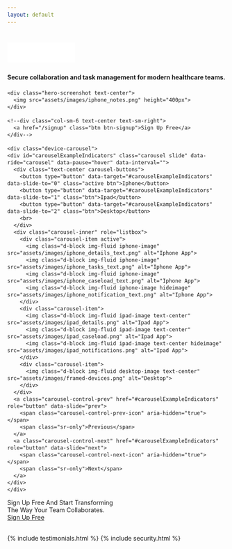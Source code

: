 ```yaml
---
layout: default
---
```


<div class="section top-section home">
  <div class="container">
    <h1 class="text-center heading">
      <img src="/assets/images/infinity.png" height="45">
    </h1>
    <h4 class="subheading">
      Secure collaboration and task management for modern healthcare teams.
    </h4>

    <div class="hero-screenshot text-center">
      <img src="assets/images/iphone_notes.png" height="400px">
    </div>

    <!--div class="col-sm-6 text-center text-sm-right">
      <a href="/signup" class="btn btn-signup">Sign Up Free</a>
    </div-->

    <div class="device-carousel">
    <div id="carouselExampleIndicators" class="carousel slide" data-ride="carousel" data-pause="hover" data-interval="">
      <div class="text-center carousel-buttons">
        <button type="button" data-target="#carouselExampleIndicators" data-slide-to="0" class="active btn">Iphone</button>
        <button type="button" data-target="#carouselExampleIndicators" data-slide-to="1" class="btn">Ipad</button>
        <button type="button" data-target="#carouselExampleIndicators" data-slide-to="2" class="btn">Desktop</button>
        <br>
      </div>
      <div class="carousel-inner" role="listbox">
        <div class="carousel-item active">
          <img class="d-block img-fluid iphone-image" src="assets/images/iphone_details_text.png" alt="Iphone App">
          <img class="d-block img-fluid iphone-image" src="assets/images/iphone_tasks_text.png" alt="Iphone App">
          <img class="d-block img-fluid iphone-image" src="assets/images/iphone_caseload_text.png" alt="Iphone App">
          <img class="d-block img-fluid iphone-image hideimage" src="assets/images/iphone_notification_text.png" alt="Iphone App">
        </div>
        <div class="carousel-item">
          <img class="d-block img-fluid ipad-image text-center" src="assets/images/ipad_details.png" alt="Ipad App">
          <img class="d-block img-fluid ipad-image text-center" src="assets/images/ipad_caseload.png" alt="Ipad App">
          <img class="d-block img-fluid ipad-image text-center hideimage" src="assets/images/ipad_notifications.png" alt="Ipad App">
        </div>
        <div class="carousel-item">
          <img class="d-block img-fluid desktop-image text-center" src="assets/images/framed-devices.png" alt="Desktop">
        </div>
      </div>
      <a class="carousel-control-prev" href="#carouselExampleIndicators" role="button" data-slide="prev">
        <span class="carousel-control-prev-icon" aria-hidden="true"></span>
        <span class="sr-only">Previous</span>
      </a>
      <a class="carousel-control-next" href="#carouselExampleIndicators" role="button" data-slide="next">
        <span class="carousel-control-next-icon" aria-hidden="true"></span>
        <span class="sr-only">Next</span>
      </a>
    </div>
    </div>
  </div>
</div>

<div class="container-fluid signup2">
  <div class="row">
    <div class="col-md-6 text-center text-md-right collab">
      Sign Up Free And Start Transforming<br>The Way Your Team Collaborates.
    </div>
    <div class="col-md-6 text-center text-md-left">
      <a href="/signup" class="btn btn-signup">Sign Up Free</a>
    </div>
  </div>
</div>

<br>

{% include testimonials.html %}
{% include security.html %}

